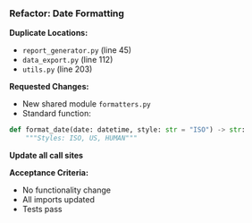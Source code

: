 ### Refactor: Date Formatting

**Duplicate Locations:**

- `report_generator.py` (line 45)
- `data_export.py` (line 112)
- `utils.py` (line 203)

**Requested Changes:**

- New shared module `formatters.py`
- Standard function:

```python
def format_date(date: datetime, style: str = "ISO") -> str:
    """Styles: ISO, US, HUMAN"""
```

**Update all call sites**

**Acceptance Criteria:**

- No functionality change
- All imports updated
- Tests pass
